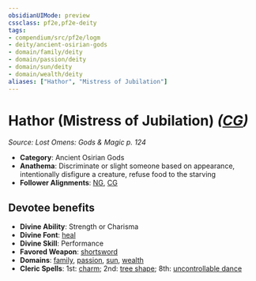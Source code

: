 ```yaml
---
obsidianUIMode: preview
cssclass: pf2e,pf2e-deity
tags:
- compendium/src/pf2e/logm
- deity/ancient-osirian-gods
- domain/family/deity
- domain/passion/deity
- domain/sun/deity
- domain/wealth/deity
aliases: ["Hathor", "Mistress of Jubilation"]
---
```

# Hathor (Mistress of Jubilation) *([CG](../../../Rules/traits/chaotic-good-b1.md))*  
*Source: Lost Omens: Gods & Magic p. 124*  

- **Category**: Ancient Osirian Gods
- **Anathema**: Discriminate or slight someone based on appearance, intentionally disfigure a creature, refuse food to the starving
- **Follower Alignments**: [NG](../../../Rules/traits/neutral-good-b1.md), [CG](../../../Rules/traits/chaotic-good-b1.md)

## Devotee benefits

- **Divine Ability**: Strength or Charisma
- **Divine Font**: [heal](../../spells/heal.md)
- **Divine Skill**: Performance
- **Favored Weapon**: [shortsword](../../equipment/items/shortsword.md)
- **Domains**: [family](../domains.md#Family), [passion](../domains.md#Passion), [sun](../domains.md#Sun), [wealth](../domains.md#Wealth)
- **Cleric Spells**: 1st: [charm](../../spells/charm.md); 2nd: [tree shape](../../spells/tree-shape.md); 8th: [uncontrollable dance](../../spells/uncontrollable-dance.md)
